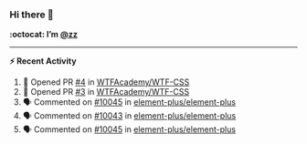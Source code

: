 ### Hi there 👋

**:octocat: I’m [@zz](https://github.com/holazz)**

---

**:zap: Recent Activity**

<!--START_SECTION:activity-->
1. 💪 Opened PR [#4](https://github.com/WTFAcademy/WTF-CSS/pull/4) in [WTFAcademy/WTF-CSS](https://github.com/WTFAcademy/WTF-CSS)
2. 💪 Opened PR [#3](https://github.com/WTFAcademy/WTF-CSS/pull/3) in [WTFAcademy/WTF-CSS](https://github.com/WTFAcademy/WTF-CSS)
3. 🗣 Commented on [#10045](https://github.com/element-plus/element-plus/issues/10045) in [element-plus/element-plus](https://github.com/element-plus/element-plus)
4. 🗣 Commented on [#10043](https://github.com/element-plus/element-plus/issues/10043) in [element-plus/element-plus](https://github.com/element-plus/element-plus)
5. 🗣 Commented on [#10045](https://github.com/element-plus/element-plus/issues/10045) in [element-plus/element-plus](https://github.com/element-plus/element-plus)
<!--END_SECTION:activity-->

